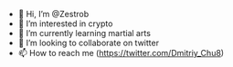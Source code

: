 - 👋 Hi, I’m @Zestrob
- 👀 I’m interested in crypto
- 🌱 I’m currently learning martial arts
- 💞️ I’m looking to collaborate on twitter
- 📫 How to reach me (https://twitter.com/Dmitriy_Chu8)
<!---
Zestrob/Zestrob is a ✨ special ✨ repository because its `README.md` (this file) appears on your GitHub profile.
You can click the Preview link to take a look at your changes.
--->
